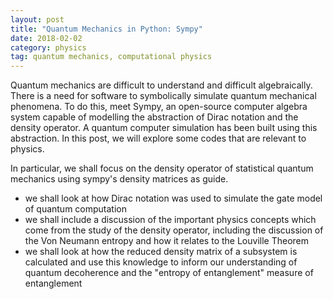 ```yaml
---
layout: post
title: "Quantum Mechanics in Python: Sympy"
date: 2018-02-02
category: physics 
tag: quantum mechanics, computational physics
---
```


Quantum mechanics are difficult to understand and difficult algebraically. There is a need for software to symbolically simulate quantum mechanical phenomena. To do this, meet Sympy, an open-source computer algebra system capable of modelling the abstraction of Dirac notation and the density operator. A quantum computer simulation has been built using this abstraction. In this post, we will explore some codes that are relevant to physics. 

In particular, we shall focus on the density operator of statistical quantum mechanics using sympy's density matrices as guide. 

- we shall look at how Dirac notation was used to simulate the gate model of quantum computation
- we shall include a discussion of the important physics concepts which come from the study of the density operator, including the discussion of the Von Neumann entropy and how it relates to the Louville Theorem
- we shall look at how the reduced density matrix of a subsystem is calculated and use this knowledge to inform our understanding of quantum decoherence and the "entropy of entanglement" measure of entanglement


